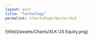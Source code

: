 ```yaml
---
layout: post
title: "Technology"
permalink: /chartsPage/Sector/XLK
---
```


![title](/assets/Charts/XLK US Equity.png)

